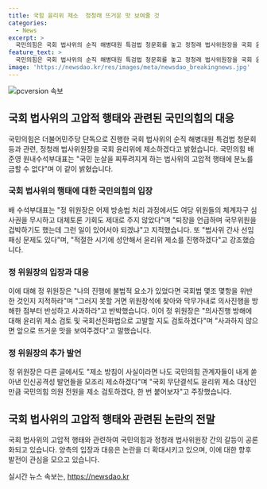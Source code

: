 ```yaml
---
title: 국힘 윤리위 제소  정청래 뜨거운 맛 보여줄 것
categories:
  - News
excerpt: >
  국민의힘은 국회 법사위의 순직 해병대원 특검법 청문회를 놓고 정청래 법사위원장을 국회 윤리위에 제소할 예정이라고 밝혔다. 이에 대해 국민의힘 배준영 원내수석부대표는 법사위의 고압적 행태에 분노를 금할 수 없다며 비판했다. 정 위원장은 이에 대해 불법적 요소가 있다면 국회법을 위반했다고 지적하라며 반박했고, 윤리위 제소 및 고발을 검토 중이라고 밝혔다. 추가로 국민의힘 관계자들의 발언을 제소하고 의원들의 무단결석에 대한 윤리위 제소도 검토 중이라고 주장했다.
feature_text: >
  국민의힘은 국회 법사위의 순직 해병대원 특검법 청문회를 놓고 정청래 법사위원장을 국회 윤리위에 제소할 예정이라고 밝혔다. 이에 대해 국민의힘 배준영 원내수석부대표는 법사위의 고압적 행태에 분노를 금할 수 없다며 비판했다. 정 위원장은 이에 대해 불법적 요소가 있다면 국회법을 위반했다고 지적하라며 반박했고, 윤리위 제소 및 고발을 검토 중이라고 밝혔다. 추가로 국민의힘 관계자들의 발언을 제소하고 의원들의 무단결석에 대한 윤리위 제소도 검토 중이라고 주장했다.
image: 'https://newsdao.kr/res/images/meta/newsdao_breakingnews.jpg'
---
```


<p><img src="https://newsdao.kr/res/images/meta/newsdao_breakingnews.jpg" alt="pcversion 속보" /></p>

<h2 data-ke-size="size26">국회 법사위의 고압적 행태와 관련된 국민의힘의 대응</h2>

<p data-ke-size="size16">국민의힘은 더불어민주당 단독으로 진행한 국회 법사위의 순직 해병대원 특검법 청문회 등과 관련, 정청래 법사위원장을 국회 윤리위에 제소하겠다고 밝혔습니다. 국민의힘 배준영 원내수석부대표는 "국민 눈살을 찌푸려지게 하는 법사위의 고압적 행태에 분노를 금할 수 없다"며 이 같이 밝혔습니다.</p>

<h3>국회 법사위의 행태에 대한 국민의힘의 입장</h3>

<p data-ke-size="size16">배 수석부대표는 "정 위원장은 어제 방송법 처리 과정에서도 여당 위원들의 체계자구 심사권을 무시하고 대체토론 기회도 제대로 주지 않았다"며 "퇴장을 언급하며 국무위원을 겁박하기도 했는데 그런 일이 있어서야 되겠냐"고 지적했습니다. 또 "법사위 간사 선임 패싱 문제도 있다"며, "적절한 시기에 성안해서 윤리위 제소를 진행하겠다"고 강조했습니다.</p>

<h3>정 위원장의 입장과 대응</h3>

<p data-ke-size="size16">이에 대해 정 위원장은 "나의 진행에 불법적 요소가 있었다면 국회법 몇조 몇항을 위반한 것인지 지적하라"며 "그러지 못할 거면 위원장석에 찾아와 막무가내로 의사진행을 방해한 점부터 반성하고 사과하라"고 반박했습니다. 이어 정 위원장은 "의사진행 방해에 대해 윤리위 제소 검토 및 국회선진화법으로 고발할 지도 검토하겠다"며 "사과하지 않으면 앞으로 뜨거운 맛을 보여주겠다"고 말했습니다.</p>

<h3>정 위원장의 추가 발언</h3>

<p data-ke-size="size16">정 위원장은 다른 글에서도 "제소 방침이 사실이라면 나도 국민의힘 관계자들이 내게 쏟아낸 인신공격성 발언들을 모조리 제소하겠다"며 "국회 무단결석도 윤리위 제소 대상인 만큼 국민의힘 의원 전원을 제소 검토하겠다, 한 번 붙어보자"고 주장했습니다.</p>

<h2 data-ke-size="size26">국회 법사위의 고압적 행태와 관련된 논란의 전말</h2>

<p data-ke-size="size16">국회 법사위의 고압적 행태와 관련하여 국민의힘과 정청래 법사위원장 간의 갈등이 공론화되고 있습니다. 양측의 입장과 대응은 논란을 더 확대시키고 있으며, 이에 대한 향후 발전이 관심을 모으고 있습니다.</p>
실시간 뉴스 속보는, <a href="https://newsdao.kr" rel="dofollow">https://newsdao.kr</a>


